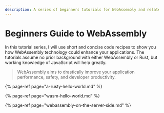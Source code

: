 ```yaml
---
description: A series of beginners tutorials for WebAssembly and related technologies.
---
```


# Beginners Guide to WebAssembly

In this tutorial series, I will use short and concise code recipes to show you how WebAssembly technology could enhance your applications. The tutorials assume no prior background with either WebAssembly or Rust, but working knowledge of JavaScript will help greatly.

> WebAssembly aims to drastically improve your application performance, safety, and developer productivity.

{% page-ref page="a-rusty-hello-world.md" %}

{% page-ref page="wasm-hello-world.md" %}

{% page-ref page="webassembly-on-the-server-side.md" %}




